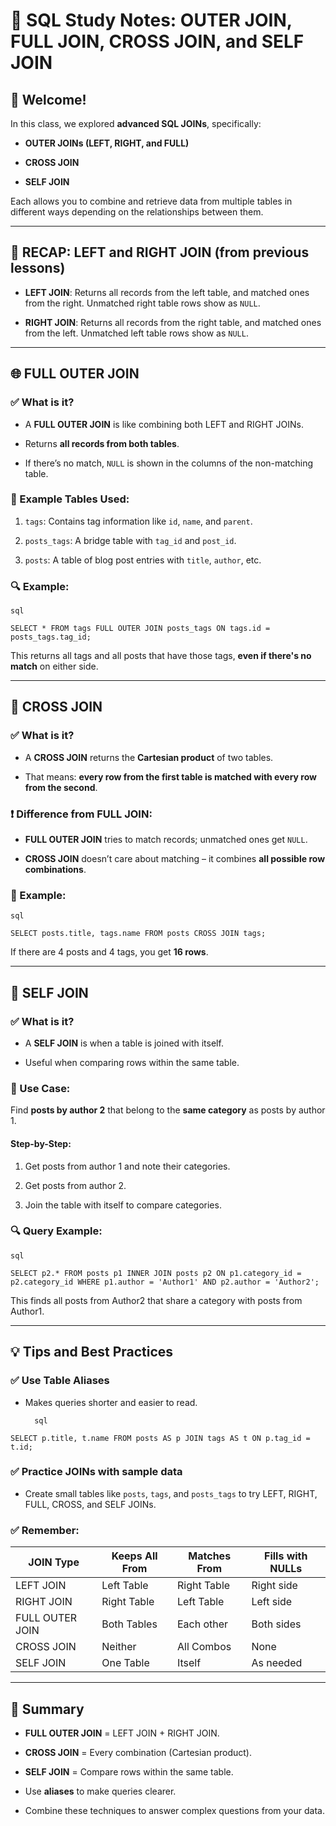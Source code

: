 # 📘 SQL Study Notes: OUTER JOIN, FULL JOIN, CROSS JOIN, and SELF JOIN

## 👋 Welcome!

In this class, we explored **advanced SQL JOINs**, specifically:

- **OUTER JOINs (LEFT, RIGHT, and FULL)**
    
- **CROSS JOIN**
    
- **SELF JOIN**
    

Each allows you to combine and retrieve data from multiple tables in different ways depending on the relationships between them.

---

## 🔁 RECAP: LEFT and RIGHT JOIN (from previous lessons)

- **LEFT JOIN**: Returns all records from the left table, and matched ones from the right. Unmatched right table rows show as `NULL`.
    
- **RIGHT JOIN**: Returns all records from the right table, and matched ones from the left. Unmatched left table rows show as `NULL`.
    

---

## 🌐 FULL OUTER JOIN

### ✅ What is it?

- A **FULL OUTER JOIN** is like combining both LEFT and RIGHT JOINs.
    
- Returns **all records from both tables**.
    
- If there’s no match, `NULL` is shown in the columns of the non-matching table.
    

### 📌 Example Tables Used:

1. `tags`: Contains tag information like `id`, `name`, and `parent`.
    
2. `posts_tags`: A bridge table with `tag_id` and `post_id`.
    
3. `posts`: A table of blog post entries with `title`, `author`, etc.
    

### 🔍 Example:
	
	sql
	
`SELECT * FROM tags FULL OUTER JOIN posts_tags ON tags.id = posts_tags.tag_id;`

This returns all tags and all posts that have those tags, **even if there's no match** on either side.

---

## 🔁 CROSS JOIN

### ✅ What is it?

- A **CROSS JOIN** returns the **Cartesian product** of two tables.
    
- That means: **every row from the first table is matched with every row from the second**.
    

### ❗ Difference from FULL JOIN:

- **FULL OUTER JOIN** tries to match records; unmatched ones get `NULL`.
    
- **CROSS JOIN** doesn’t care about matching – it combines **all possible row combinations**.
    

### 📌 Example:
	
	sql
	
`SELECT posts.title, tags.name FROM posts CROSS JOIN tags;`

If there are 4 posts and 4 tags, you get **16 rows**.

---

## 🔁 SELF JOIN

### ✅ What is it?

- A **SELF JOIN** is when a table is joined with itself.
    
- Useful when comparing rows within the same table.
    

### 📌 Use Case:

Find **posts by author 2** that belong to the **same category** as posts by author 1.

#### Step-by-Step:

1. Get posts from author 1 and note their categories.
    
2. Get posts from author 2.
    
3. Join the table with itself to compare categories.
    

### 🔍 Query Example:
	
	sql
	
`SELECT p2.* FROM posts p1 INNER JOIN posts p2 ON p1.category_id = p2.category_id WHERE p1.author = 'Author1' AND p2.author = 'Author2';`

This finds all posts from Author2 that share a category with posts from Author1.

---

## 💡 Tips and Best Practices

### ✅ Use Table Aliases

- Makes queries shorter and easier to read.
	    
		
		sql
		
`SELECT p.title, t.name FROM posts AS p JOIN tags AS t ON p.tag_id = t.id;`

### ✅ Practice JOINs with sample data

- Create small tables like `posts`, `tags`, and `posts_tags` to try LEFT, RIGHT, FULL, CROSS, and SELF JOINs.
    

### ✅ Remember:

|JOIN Type|Keeps All From|Matches From|Fills with NULLs|
|---|---|---|---|
|LEFT JOIN|Left Table|Right Table|Right side|
|RIGHT JOIN|Right Table|Left Table|Left side|
|FULL OUTER JOIN|Both Tables|Each other|Both sides|
|CROSS JOIN|Neither|All Combos|None|
|SELF JOIN|One Table|Itself|As needed|

---

## 📌 Summary

- **FULL OUTER JOIN** = LEFT JOIN + RIGHT JOIN.
    
- **CROSS JOIN** = Every combination (Cartesian product).
    
- **SELF JOIN** = Compare rows within the same table.
    
- Use **aliases** to make queries clearer.
    
- Combine these techniques to answer complex questions from your data.